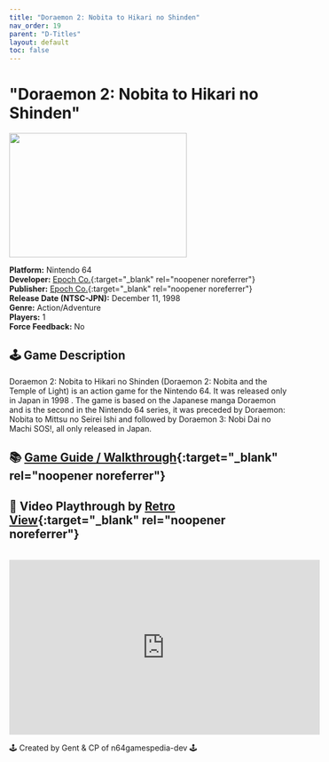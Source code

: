 ```yaml
---
title: "Doraemon 2: Nobita to Hikari no Shinden"
nav_order: 19
parent: "D-Titles"
layout: default
toc: false
---
```


# "Doraemon 2: Nobita to Hikari no Shinden"

<b>
<img src="https://images.launchbox-app.com/4ac1d1bb-ac53-4cc9-9f88-518375d0bc8b.png" alt="" width="320" height="224" />
</b>

**Platform:** Nintendo 64  
**Developer:** [Epoch Co.](https://en.wikipedia.org/wiki/Epoch_Co.){:target="_blank" rel="noopener noreferrer"}  
**Publisher:** [Epoch Co.](https://en.wikipedia.org/wiki/Epoch_Co.){:target="_blank" rel="noopener noreferrer"}  
**Release Date (NTSC-JPN):** December 11, 1998  
**Genre:** Action/Adventure  
**Players:** 1  
**Force Feedback:** No  

## 🕹️ Game Description
Doraemon 2: Nobita to Hikari no Shinden (Doraemon 2: Nobita and the Temple of Light) is an action game for the Nintendo 64. It was released only in Japan in 1998 . The game is based on the Japanese manga Doraemon and is the second in the Nintendo 64 series, it was preceded by Doraemon: Nobita to Mittsu no Seirei Ishi and followed by Doraemon 3: Nobi Dai no Machi SOS!, all only released in Japan.

## 📚 [Game Guide / Walkthrough](https://gamefaqs.gamespot.com/n64/576254-doraemon-2-nobita-to-hikari-no-shinden/faqs/78430){:target="_blank" rel="noopener noreferrer"}

## 🎥 Video Playthrough by [Retro View](https://www.youtube.com/channel/UCiv9oacauu5ye9BsHdOnxuw){:target="_blank" rel="noopener noreferrer"}
<br />  
<iframe width="560" height="315" src="https://www.youtube.com/embed/04hdM2e9fJg" title="YouTube video player" frameborder="0" allowfullscreen></iframe>

🕹️ Created by Gent & CP of n64gamespedia-dev 🕹️

<!-- Vault Format: n64gamespedia-dev -->
<!-- Protocol Source: _vault-specs/format-protocol.md -->
